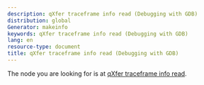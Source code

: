 ```yaml
---
description: qXfer traceframe info read (Debugging with GDB)
distribution: global
Generator: makeinfo
keywords: qXfer traceframe info read (Debugging with GDB)
lang: en
resource-type: document
title: qXfer traceframe info read (Debugging with GDB)
---
```

The node you are looking for is at [qXfer traceframe info read](General-Query-Packets.html#qXfer-traceframe-info-read).
